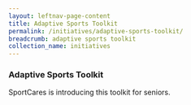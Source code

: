 ```yaml
---
layout: leftnav-page-content
title: Adaptive Sports Toolkit
permalink: /initiatives/adaptive-sports-toolkit/
breadcrumb: adaptive sports toolkit
collection_name: initiatives
---
```


### Adaptive Sports Toolkit

SportCares is introducing this toolkit for seniors. 
